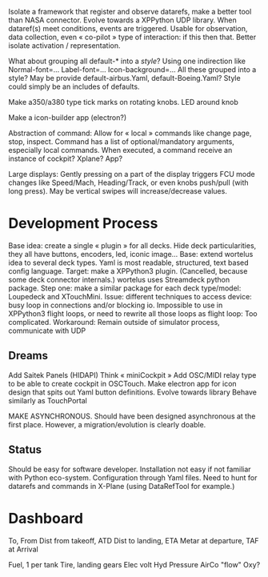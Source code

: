 Isolate a framework that register and observe datarefs, make a better tool than NASA connector.
Evolve towards a XPPython UDP library.
When dataref(s) meet conditions, events are triggered.
Usable for observation, data collection, even « co-pilot » type of interaction: if this then that.
Better isolate activation / representation.

What about grouping all default-* into a *style*? Using one indirection like
Normal-font=…
Label-font=…
Icon-background=…
All these grouped into a style?
May be provide default-airbus.Yaml, default-Boeing.Yaml?
Style could simply be an includes of defaults.



Make a350/a380 type tick marks on rotating knobs. LED around knob

Make a icon-builder app (electron?)

Abstraction of command:
Allow for « local » commands like change page, stop, inspect.
Command has a list of optional/mandatory arguments, especially local commands.
When executed, a command receive an instance of cockpit? Xplane? App?

Large displays: Gently pressing on a part of the display triggers FCU mode changes like Speed/Mach, Heading/Track, or even knobs push/pull (with long press). May be vertical swipes will increase/decrease values.

# Development Process
Base idea: create a single « plugin » for all decks. Hide deck particularities, they all have buttons, encoders, led, iconic image…
Base: extend wortelus idea to several deck types.
Yaml is most readable, structured, text based config language.
Target: make a XPPython3 plugin. (Cancelled, because some deck connector internals.)
wortelus uses Streamdeck python package.
Step one: make a similar package for each deck type/model: Loupedeck and XTouchMini.
Issue: different techniques to access device: busy loop in connections and/or blocking io. Impossible to use in XPPython3 flight loops, or need to rewrite all those loops as flight loop: Too complicated.
Workaround: Remain outside of simulator process, communicate with UDP


## Dreams
Add Saitek Panels (HIDAPI)
Think « miniCockpit »
Add OSC/MIDI relay type to be able to create cockpit in OSCTouch.
Make electron app for icon design that spits out Yaml button definitions.
Evolve towards library
Behave similarly as TouchPortal

MAKE ASYNCHRONOUS. Should have been designed asynchronous at the first place. However, a migration/evolution is clearly doable.

## Status
Should be easy for software developer.
Installation not easy if not familiar with Python eco-system.
Configuration through Yaml files.
Need to hunt for datarefs and commands in X-Plane (using DataRefTool for example.)

# Dashboard

To, From
Dist from takeoff, ATD
Dist to landing, ETA
Metar at departure, TAF at Arrival

Fuel, 1 per tank
Tire, landing gears
Elec volt
Hyd Pressure
AirCo "flow"
Oxy?